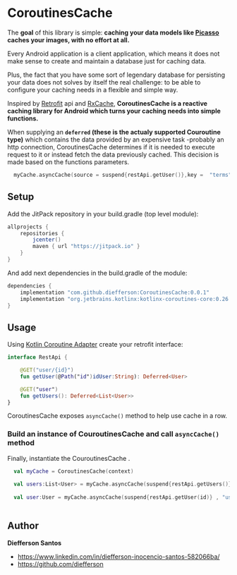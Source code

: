 
# CoroutinesCache

The **goal** of this library is simple: **caching your data models like [Picasso](https://github.com/square/picasso) caches your images, with no effort at all.** 

Every Android application is a client application, which means it does not make sense to create and maintain a database just for caching data.

Plus, the fact that you have some sort of legendary database for persisting your data does not solves by itself the real challenge: to be able to configure your caching needs in a flexible and simple way. 

Inspired by [Retrofit](http://square.github.io/retrofit/) api and [RxCache](https://github.com/diefferson/RxCache), **CoroutinesCache is a reactive caching library for Android which turns your caching needs into simple functions.** 

When supplying an **`deferred` (these is the actualy supported Couroutine type)** which contains the data provided by an expensive task -probably an http connection, CoroutinesCache determines if it is needed 
to execute request to it or instead fetch the data previously cached. This decision is made based on the functions parameters.
 
```kotlin
  myCache.asyncCache(source = suspend{restApi.getUser()},key =  "terms", forceSource = false)
```

## Setup

Add the JitPack repository in your build.gradle (top level module):
```gradle
allprojects {
    repositories {
        jcenter()
        maven { url "https://jitpack.io" }
    }
}
```

And add next dependencies in the build.gradle of the module:
```gradle
dependencies {
    implementation "com.github.diefferson:CoroutinesCache:0.0.1"
    implementation "org.jetbrains.kotlinx:kotlinx-coroutines-core:0.26.1-eap13"
}
```
## Usage

Using [Kotlin Coroutine Adapter](https://github.com/JakeWharton/retrofit2-kotlin-coroutines-adapter) create your retrofit interface:

```kotlin
interface RestApi {

    @GET("user/{id}")
    fun getUser(@Path("id")idUser:String): Deferred<User>

    @GET("user")
    fun getUsers(): Deferred<List<User>>
}

```
CoroutinesCache exposes `asyncCache()` method to help use cache in a row. 

### Build an instance of CouroutinesCache and call  `asyncCache()` method

Finally, instantiate the CouroutinesCache .

```kotlin
  val myCache = CoroutinesCache(context)
  
  val users:List<User> = myCache.asyncCache(suspend{restApi.getUsers()} , "usersKey", false).await()
  
  val user:User = myCache.asyncCache(suspend{restApi.getUser(id)} , "userKey"+id, false).await()
  
```

## Author

**Diefferson Santos**

* <https://www.linkedin.com/in/diefferson-inocencio-santos-582066ba/>
* <https://github.com/diefferson>
